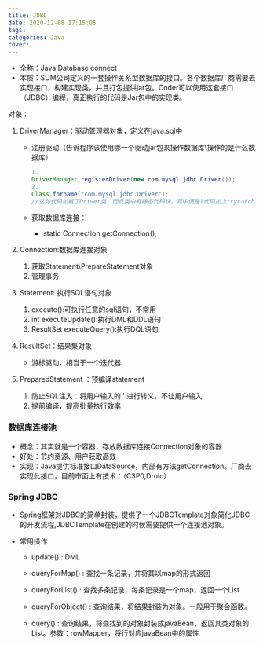 ```yaml
---
title: JDBC
date: 2020-12-08 17:15:05
tags:
categories: Java
cover:
---
```


- 全称：Java Database connect
- 本质：SUM公司定义的一套操作关系型数据库的接口。各个数据库厂商需要去实现接口，构建实现类，并且打包提供jar包。Coder可以使用这套接口（JDBC）编程，真正执行的代码是Jar包中的实现类。

对象：

 1. DriverManager：驱动管理器对象，定义在java.sql中

    - 注册驱动（告诉程序该使用哪一个驱动jar包来操作数据库\操作的是什么数据库）

      ```java
      1.
      DriverManager.registerDriver(new com.mysql.jdbc.Driver());
      2.
      Class.forname("com.mysql.jdbc.Driver");
      //这句代码加载了Driver类，而此类中有静态代码块，其中便是1代码加上trycatch语句
      
      ```

    - 获取数据库连接：

      - static Connection getConnection();

 2. Connection:数据库连接对象

     1. 获取Statement\PrepareStatement对象
     2. 管理事务

 3. Statement: 执行SQL语句对象

     1. execute():可执行任意的sql语句，不常用
     2. int executeUpdate():执行DML和DDL语句
     3. ResultSet executeQuery():执行DQL语句

 4. ResultSet：结果集对象

    - 游标驱动，相当于一个迭代器

 5. PreparedStatement ：预编译statement

      1. 防止SQL注入：将用户输入的 ' 进行转义，不让用户输入
      2. 提前编译，提高批量执行效率


### 数据库连接池

-  概念：其实就是一个容器，存放数据库连接Connection对象的容器
-  好处：节约资源、用户获取高效
-  实现：Java提供标准接口DataSource，内部有方法getConnection。厂商去实现此接口，目前市面上有技术：（C3P0,Druid）

### Spring JDBC

- Spring框架对JDBC的简单封装，提供了一个JDBCTemplate对象简化JDBC的开发流程,JDBCTemplate在创建的时候需要提供一个连接池对象。

- 常用操作

  - update() : DML

  - queryForMap() : 查找一条记录，并将其以map的形式返回

  - queryForList() : 查找多条记录，每条记录是一个map，返回一个List

  - queryForObject() : 查询结果，将结果封装为对象。一般用于聚合函数。

  - query() : 查询结果，将查找到的对象封装成javaBean，返回其类对象的List。参数：rowMapper，将行对应javaBean中的属性

    

